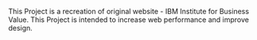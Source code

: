 This Project is a recreation of original website - IBM Institute for Business Value.
This Project is intended to increase web performance and improve design.

